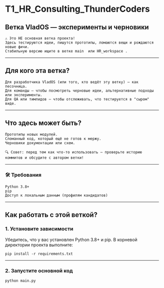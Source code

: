 # T1_HR_Consulting_ThunderCoders

## Ветка VladOS — эксперименты и черновики 

    ⚠️ Это НЕ основная ветка проекта!
    Здесь тестируются идеи, пишутся прототипы, ломаются вещи и рождаются новые фичи.
    Стабильную версию ищите в ветке main  или HR_workspace . 
     
---


## Для кого эта ветка? 

    Для разработчика VladOS (или того, кто ведёт эту ветку) — как песочница.
    Для команды — чтобы посмотреть черновые идеи, альтернативные подходы или эксперименты.
    Для QA или тимлидов — чтобы отслеживать, что тестируется в "сыром" виде.
     
---

## Что здесь может быть? 

    Прототипы новых модулей.
    Сломанный код, который ещё не готов к мержу.
    Черновики документации или схем.
    
    🔍 Совет: перед тем как что-то использовать — проверьте историю коммитов и обсудите с автором ветки! 
     
---

### 🛠 Требования

    Python 3.8+
    pip
    Доступ к локальным данным (профилям кандидатов)

---

## Как работать с этой веткой? 

### 1. Установите зависимости
Убедитесь, что у вас установлен Python 3.8+ и pip.
В корневой директории проекта выполните:
  ```
  pip install -r requirements.txt
  ```
---

### 2. Запустите основной код 
```
python main.py
```
